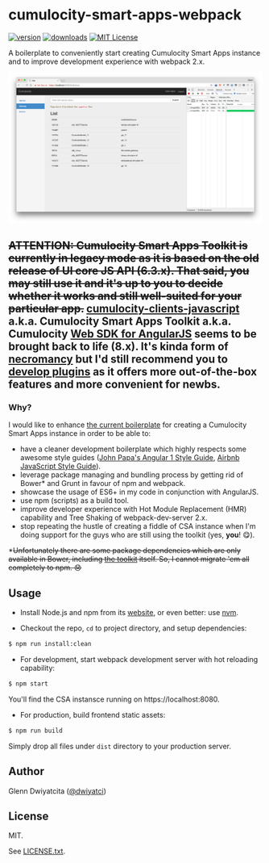 # cumulocity-smart-apps-webpack

[![version](https://img.shields.io/npm/v/cumulocity-smart-apps-webpack.svg)](https://www.npmjs.com/package/cumulocity-smart-apps-webpack)
[![downloads](https://img.shields.io/npm/dt/cumulocity-smart-apps-webpack.svg)](http://npm-stat.com/charts.html?package=cumulocity-smart-apps-webpack)
[![MIT License](https://img.shields.io/github/license/mashape/apistatus.svg)](https://raw.githubusercontent.com/dwiyatci/cumulocity-smart-apps-webpack/master/LICENSE.txt)

A boilerplate to conveniently start creating Cumulocity Smart Apps instance and to improve development experience with webpack 2.x.

![Screenshot](screenshot.png)

## ~~ATTENTION: Cumulocity Smart Apps Toolkit is currently in legacy mode as it is based on the old release of UI core JS API (6.3.x). That said, you may still use it and it's up to you to decide whether it works and still well-suited for your particular app.~~ [cumulocity-clients-javascript](https://github.com/Cumulocity/cumulocity-clients-javascript) a.k.a. Cumulocity Smart Apps Toolkit a.k.a. Cumulocity [Web SDK for AngularJS](https://www.cumulocity.com/guides/web/smart-toolkit/) seems to be brought back to life (8.x). It's kinda form of [necromancy](http://www.urbandictionary.com/define.php?term=Necromancy) but I'd still recommend you to [develop plugins](http://cumulocity.com/guides/web/introduction/) as it offers more out-of-the-box features and more convenient for newbs.
 
### Why?
I would like to enhance [the current boilerplate](https://bitbucket.org/m2m/cumulocity-examples/src/fa8077ade64ddb74100296742e739daa258ae9b3/hello-core-api/?at=default) for creating a Cumulocity Smart Apps instance in order to be able to:
- have a cleaner development boilerplate which highly respects some awesome style guides ([John Papa's Angular 1 Style Guide](https://github.com/johnpapa/angular-styleguide/blob/master/a1/README.md), [Airbnb JavaScript Style Guide](https://github.com/airbnb/javascript)).
- leverage package managing and bundling process by getting rid of Bower* and Grunt in favour of npm and webpack.
- showcase the usage of ES6+ in my code in conjunction with AngularJS.
- use npm (scripts) as a build tool.
- improve developer experience with Hot Module Replacement (HMR) capability and Tree Shaking of webpack-dev-server 2.x.
- stop repeating the hustle of creating a fiddle of CSA instance when I'm doing support for the guys who are still using the toolkit (yes, **you**! :yum:).

*~~Unfortunately there are some package dependencies which are only available in Bower, including [the toolkit](https://bower.io/search/?q=cumulocity-clients-javascript) itself. So, I cannot migrate 'em all completely to npm. :disappointed:~~

## Usage
- Install Node.js and npm from its [website](https://nodejs.org), or even better: use [nvm](https://github.com/creationix/nvm).

- Checkout the repo, `cd` to project directory, and setup dependencies:
```bash
$ npm run install:clean
```

* For development, start webpack development server with hot reloading capability:
```bash
$ npm start
```
You'll find the CSA instansce running on https://localhost:8080.

* For production, build frontend static assets:
```bash
$ npm run build
```
Simply drop all files under `dist` directory to your production server.

## Author
Glenn Dwiyatcita ([@dwiyatci](http://tiny.cc/dwiyatci))

## License
MIT.

See [LICENSE.txt](LICENSE.txt).
